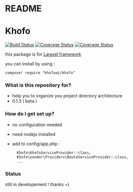 # README #
<p align="center">
	<h1>Khofo</h1>
  	<a target="_blank" href="https://packagist.org/packages/khofaai/khofo"><img src="https://img.shields.io/badge/khofo-dev(beta)-orange.svg" alt="Build Status"></a>
  	<a target="_blank" href="https://packagist.org/packages/khofaai/khofo"><img src="https://img.shields.io/badge/composer-v0.1.3-orange.svg" alt="Coverage Status"></a>
  	<a target="_blank" href="https://packagist.org/packages/khofaai/khofo"><img src="https://img.shields.io/badge/licence-mit-green.svg" alt="Coverage Status"></a>
  	<br>
</p>
this package is for <a target="_blank" href="https://laravel.com">Laravel framework</a>

you can install by using :

	composer require "khofaai/khofo"

### What is this repository for? ###

* help you to organize you project directory architecture
* 0.1.3 ( beta )

### How do I get set up? ###

* no configuration needed
* need nodejs installed
* add to config/app.php :

        Khofo\KhofoServiceProvider::class,
        Khofo\vendor\Providers\RouteServiceProvider::class,
        ...

### Status ###

still in developement ! thanks =)